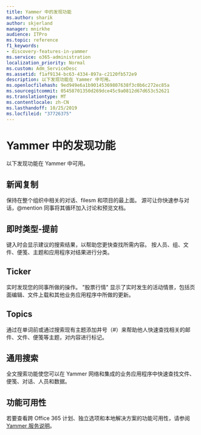```yaml
---
title: Yammer 中的发现功能
ms.author: sharik
author: skjerland
manager: mnirkhe
audience: ITPro
ms.topic: reference
f1_keywords:
- discovery-features-in-yammer
ms.service: o365-administration
localization_priority: Normal
ms.custom: Adm_ServiceDesc
ms.assetid: f1af9134-bc63-4334-897a-c2120fb572e9
description: 以下发现功能在 Yammer 中可用。
ms.openlocfilehash: 9ed949e6a1b90145369807638f3c0b6c272ec85a
ms.sourcegitcommit: 05458701350d269dce45c9a0812d67d653c52621
ms.translationtype: MT
ms.contentlocale: zh-CN
ms.lasthandoff: 10/25/2019
ms.locfileid: "37726375"
---
```

# <a name="discovery-features-in-yammer"></a>Yammer 中的发现功能

以下发现功能在 Yammer 中可用。
  
## <a name="feeds"></a>新闻复制

保持在整个组织中相关的对话、filesm 和项目的最上面。 源可让你快速参与对话，@mention 同事将其循环加入讨论和预览文档。

## <a name="instant-type-ahead"></a>即时类型-提前

键入时会显示建议的搜索结果，以帮助您更快查找所需内容。 按人员、组、文件、便笺、主题和应用程序对结果进行分类。
    
## <a name="ticker"></a>Ticker

实时发现您的同事所做的操作。 "股票行情" 显示了实时发生的活动情景，包括页面编辑、文件上载和其他业务应用程序中所做的更新。
  
## <a name="topics"></a>Topics

通过在单词前或通过搜索现有主题添加井号（#）来帮助他人快速查找相关的邮件、文件、便笺等主题，对内容进行标记。
  
## <a name="universal-search"></a>通用搜索

全文搜索功能使您可以在 Yammer 网络和集成的业务应用程序中快速查找文件、便笺、对话、人员和数据。
  
## <a name="feature-availability"></a>功能可用性

若要查看跨 Office 365 计划、独立选项和本地解决方案的功能可用性，请参阅[Yammer 服务说明](yammer-service-description.md)。
  
  
